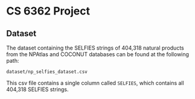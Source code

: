# CS 6362 Project

## Dataset

The dataset containing the SELFIES strings of 404,318 natural products from the NPAtlas and COCONUT databases can be found at the following path:

```
dataset/np_selfies_dataset.csv
```

This csv file contains a single column called `SELFIES`, which contains all 404,318 SELFIES strings.
